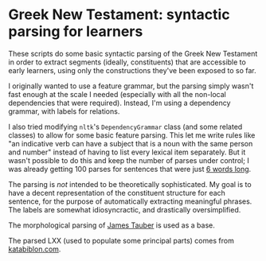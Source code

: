 # Greek New Testament: syntactic parsing for learners

These scripts do some basic syntactic parsing of the Greek New Testament in order to extract segments (ideally, constituents) that are accessible to early learners, using only the constructions they've been exposed to so far.

I originally wanted to use a feature grammar, but the parsing simply wasn't fast enough at the scale I needed (especially with all the non-local dependencies that were required).  Instead, I'm using a dependency grammar, with labels for relations.

I also tried modifying `nltk`'s `DependencyGrammar` class (and some related classes) to allow for some basic feature parsing.  This let me write rules like "an indicative verb can have a subject that is a noun with the same person and number" instead of having to list every lexical item separately.  But it wasn't possible to do this and keep the number of parses under control; I was already getting 100 parses for sentences that were just [6 words long](https://www.youtube.com/watch?v=do5vXn_Rap4).

The parsing is _not_ intended to be theoretically sophisticated.  My goal is to have a decent representation of the constituent structure for each sentence, for the purpose of automatically extracting meaningful phrases.  The labels are somewhat idiosyncractic, and drastically oversimplified.

The morphological parsing of [James Tauber](https://github.com/morphgnt/sblgnt) is used as a base.

The parsed LXX (used to populate some principal parts) comes from [katabiblon.com](https://en.katabiblon.com/us/index.php?text=LXX).
